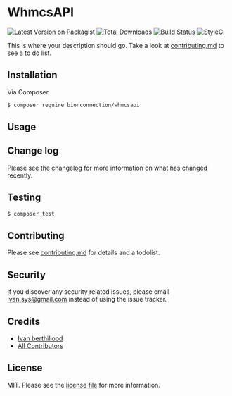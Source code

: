 # WhmcsAPI

[![Latest Version on Packagist][ico-version]][link-packagist]
[![Total Downloads][ico-downloads]][link-downloads]
[![Build Status][ico-travis]][link-travis]
[![StyleCI][ico-styleci]][link-styleci]

This is where your description should go. Take a look at [contributing.md](contributing.md) to see a to do list.

## Installation

Via Composer

``` bash
$ composer require bionconnection/whmcsapi
```

## Usage

## Change log

Please see the [changelog](changelog.md) for more information on what has changed recently.

## Testing

``` bash
$ composer test
```

## Contributing

Please see [contributing.md](contributing.md) for details and a todolist.

## Security

If you discover any security related issues, please email ivan.sys@gmail.com instead of using the issue tracker.

## Credits

- [Ivan berthillood][link-author]
- [All Contributors][link-contributors]

## License

MIT. Please see the [license file](license.md) for more information.

[ico-version]: https://img.shields.io/packagist/v/bionconnection/whmcsapi.svg?style=flat-square
[ico-downloads]: https://img.shields.io/packagist/dt/bionconnection/whmcsapi.svg?style=flat-square
[ico-travis]: https://img.shields.io/travis/bionconnection/whmcsapi/master.svg?style=flat-square
[ico-styleci]: https://styleci.io/repos/12345678/shield

[link-packagist]: https://packagist.org/packages/bionconnection/whmcsapi
[link-downloads]: https://packagist.org/packages/bionconnection/whmcsapi
[link-travis]: https://travis-ci.org/bionconnection/whmcsapi
[link-styleci]: https://styleci.io/repos/12345678
[link-author]: https://github.com/bionconnection
[link-contributors]: ../../contributors]